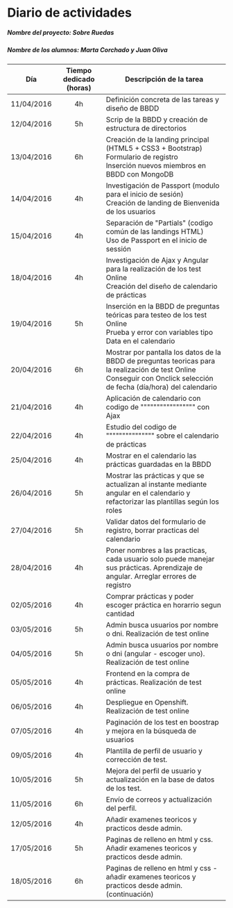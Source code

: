 # Diario de actividades

##### Nombre del proyecto: Sobre Ruedas
##### Nombre de los alumnos: Marta Corchado y Juan Oliva

Día | Tiempo dedicado (horas) | Descripción de la tarea
--- | :---: | ---
11/04/2016 | 4h | Definición concreta de las tareas y diseño de BBDD
12/04/2016 | 5h | Scrip de la BBDD y creación de estructura de directorios
13/04/2016 | 6h | Creación de la landing principal (HTML5 + CSS3 + Bootstrap) <br> Formulario de registro <br> Inserción nuevos miembros en BBDD con MongoDB
14/04/2016 | 4h | Investigación de Passport (modulo para el inicio de sesión) <br> Creación de landing de Bienvenida de los usuarios
15/04/2016 | 4h | Separación de "Partials" (codigo común de las landings HTML) <br> Uso de Passport en el inicio de sessión
18/04/2016 | 4h | Investigación de Ajax y Angular para la realización de los test Online <br> Creación del diseño de calendario de prácticas
19/04/2016 | 5h | Inserción en la BBDD de preguntas teóricas para testeo de los test Online <br> Prueba y error con variables tipo Data en el calendario
20/04/2016 | 6h | Mostrar por pantalla los datos de la BBDD de preguntas teoricas para la realización de test Online <br> Conseguir con Onclick selección de fecha (día/hora) del calendario
21/04/2016 | 4h | Aplicación de calendario con codigo de """"""""""""""""" con Ajax
22/04/2016 | 4h | Estudio del codigo de """"""""""""""" sobre el calendario de prácticas
25/04/2016 | 4h | Mostrar en el calendario las prácticas guardadas en la BBDD
26/04/2016 | 5h | Mostrar las prácticas y que se actualizan al instante mediante angular en el calendario y refactorizar las plantillas según los roles
27/04/2016 | 5h | Validar datos del formulario de registro, borrar practicas del calendario
28/04/2016 | 4h | Poner nombres a las practicas, cada usuario solo puede manejar sus prácticas. Aprendizaje de angular. Arreglar errores de registro
02/05/2016 | 4h | Comprar prácticas y poder escoger práctica en horarrio segun cantidad
03/05/2016 | 5h | Admin busca usuarios por nombre o dni. Realización de test online
04/05/2016 | 5h | Admin busca usuarios por nombre o dni (angular - escoger uno). Realización de test online
05/05/2016 | 4h | Frontend en la compra de prácticas. Realización de test online
06/05/2016 | 4h | Despliegue en Openshift. Realización de test online
07/05/2016 | 4h | Paginación de los test en boostrap y mejora en la búsqueda de usuarios
09/05/2016 | 4h | Plantilla de perfil de usuario y corrección de test.
10/05/2016 | 5h | Mejora del perfil de usuario y actualización en la base de datos de los test.
11/05/2016 | 6h | Envío de correos y actualización del perfil.
12/05/2016 | 4h | Añadir examenes teoricos y practicos desde admin.
17/05/2016 | 5h | Paginas de relleno en html y css. Añadir examenes teoricos y practicos desde admin. 
18/05/2016 | 6h | Paginas de relleno en html y css - añadir examenes teoricos y practicos desde admin. (continuación)
